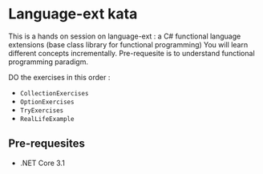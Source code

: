 # Language-ext kata

This is a hands on session on language-ext : a C# functional language extensions (base class library for functional programming)
You will learn different concepts incrementally.
Pre-requesite is to understand functional programming paradigm. 

DO the exercises in this order :

* `CollectionExercises`
* `OptionExercises`
* `TryExercises`
* `RealLifeExample`

## Pre-requesites
* .NET Core 3.1

